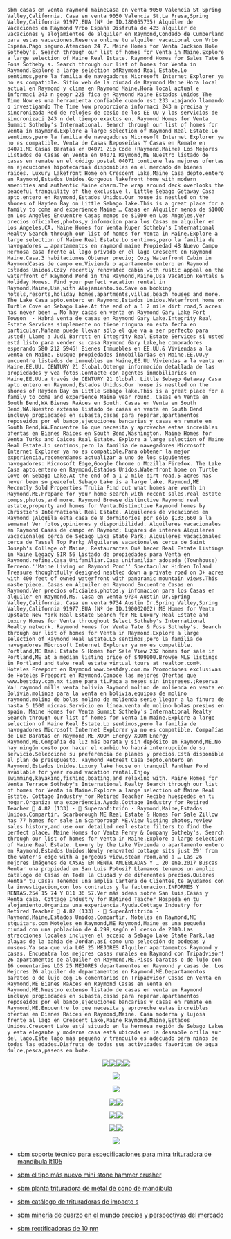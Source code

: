 
```
sbm casas en venta raymond maineCasa en venta 9050 Valencia St Spring Valley,California. Casa en venta 9050 Valencia St,La Presa,Spring Valley,California 91977,EUA (Nº de ID.180055735) Alquiler de Vacaciones en Raymond Vrbo España Disfruta de 423 alquiler de vacaciones y alojamientos de alquiler en Raymond,Condado de Cumberland para estas vacaciones.Reserva online tu alquiler vacacional con Vrbo España.Pago seguro.Atención 24 7. Maine Homes for Venta Jackson Hole Sotheby's. Search through our list of homes for Venta in Maine.Explore a large selection of Maine Real Estate. Raymond Homes for Sales Tate & Foss Sotheby's. Search through our list of homes for Venta in Raymond.Explore a large selection ofRaymond Real Estate.Lo sentimos,pero la familia de navegadores Microsoft Internet Explorer ya no es compatible. Sitio web de la ciudad de Raymond Maine Hora local actual en Raymond y clima en Raymond Maine.Hora local actual e informaci 243 n geogr 225 fica en Raymond Maine Estados Unidos The Time Now es una herramienta confiable cuando est 233 viajando llamando o investigando The Time Now proporciona informaci 243 n precisa y sincronizada Red de relojes de cesio de los EE UU y los servicios de sincronizaci 243 n del tiempo exactos en. Raymond Homes for Venta Summit Sotheby's International. Search through our list of homes for Venta in Raymond.Explore a large selection of Raymond Real Estate.Lo sentimos,pero la familia de navegadores Microsoft Internet Explorer ya no es compatible. Venta de Casas Reposeídas Y Casas en Remate en 04071,ME Casas Baratas en 04071 Zip Code (Raymond,Maine) Los Mejores Listados de Casas en Venta en 04071 Raymond,ME Nuestro listado de casas en remate en el código postal 04071 contiene las mejores ofertas en ejecuciones hipotecarias disponibles en el mercado de bienes raíces. Luxury Lakefront Home on Crescent Lake,Maine Casa depto.entero en Raymond,Estados Unidos.Gorgeous lakefront home with modern amenities and authentic Maine charm.The wrap around deck overlooks the peaceful tranquility of the exclusive l. Little Sebago Getaway Casa apto.entero en Raymond,Estados Unidos.Our house is nestled on the shores of Hayden Bay on Little Sebago lake.This is a great place for a family to come and experience Maine … Casas en Alquiler menos de $1000 en Los Angeles Encuentre Casas menos de $1000 en Los Angeles.Ver precios oficiales,photos,y infomacion para los Casas en alquiler en Los Angeles,CA. Maine Homes for Venta Kuper Sotheby's International Realty Search through our list of homes for Venta in Maine.Explore a large selection of Maine Real Estate.Lo sentimos,pero la familia de navegadores … apartamentos en raymond maine Propiedad 48 Nuevo Campo Hermosa casa frente al lago privado en el lago Crescent en Raymond Maine.Casa.3 habitaciones.Obtener precio; Cozy Waterfront Cabin in RaymondCasas de campo en.Vivienda o apartamento entero en Raymond Estados Unidos.Cozy recently renovated cabin with rustic appeal on the waterfront of Raymond Pond in the Raymond,Maine,Usa Vacation Rentals & Holiday Homes. Find your perfect vacation rental in Raymond,Maine,Usa,with Alojamiento.io.Save on booking hotels,resorts,holiday homes,apartments,villas,beach houses and more. The Lake Casa apto.entero en Raymond,Estados Unidos.Waterfront home on Turtle Cove on Sebago Lake.At the end of a 1 2 mile dirt road,5 acres has never been … No hay casas en venta en Raymond Gary Lake Fort Towson  · Habrá venta de casas en Raymond Gary Lake.Integrity Real Estate Services simplemente no tiene ninguna en esta fecha en particular.Mañana puede llevar sólo el que va a ser perfecto para usted! Llame a Judi Barrett en Integrity Real Estate Services si usted está listo para vender su casa Raymond Gary Lake,he compradores esperando 580 212 5946! Bienes Inmuebles en EE.UU.& Viviendas a la venta en Maine. Busque propiedades inmobiliarias en Maine,EE.UU.y encuentre listados de inmuebles en Maine,EE.UU.Viviendas a la venta en Maine,EE.UU. CENTURY 21 Global.Obtenga información detallada de las propiedades y vea fotos.Contacte con agentes inmobiliarios en Maine,EE.UU.a través de CENTURY 21 Global. Little Sebago Getaway Casa apto.entero en Raymond,Estados Unidos.Our house is nestled on the shores of Hayden Bay on Little Sebago lake.This is a great place for a family to come and experience Maine year round. Casas en Venta en South Bend,WA Bienes RaÃ­ces en South. Casas en Venta en South Bend,WA.Nuestro extenso listado de casas en venta en South Bend incluye propiedades en subasta,casas para reparar,apartamentos reposeidos por el banco,ejecuciones bancarias y casas en remate en South Bend,WA.Encuentre lo que necesita y aproveche estas increibles ofertas en Bienes Raíces en South Bend,Washington. Maine Homes for Venta Turks and Caicos Real Estate. Explore a large selection of Maine Real Estate.Lo sentimos,pero la familia de navegadores Microsoft Internet Explorer ya no es compatible.Para obtener la mejor experiencia,recomendamos actualizar a uno de los siguientes navegadores: Microsoft Edge,Google Chrome o Mozilla Firefox. The Lake Casa apto.entero en Raymond,Estados Unidos.Waterfront home on Turtle Cove on Sebago Lake.At the end of a 1 2 mile dirt road,5 acres has never been so peaceful.Sebago Lake is a large lake. Raymond,ME Recently Sold Properties Trulia Find out what homes are worth in Raymond,ME.Prepare for your home search with recent sales,real estate comps,photos,and more. Raymond Browse distinctive Raymond real estate,property and homes for Venta.Distinctive Raymond homes by Christie's International Real Estate. Alquileres de vacaciones en Raymond ¡Alquila esta casa de 8 dormitorios por sólo $133,660 a la semana! Ver fotos,opiniones y disponibilidad. Alquileres vacacionales en Raymond Casas de campo en Raymond; Lugares de interés Alquileres vacacionales cerca de Sebago Lake State Park; Alquileres vacacionales cerca de Tassel Top Park; Alquileres vacacionales cerca de Saint Joseph's College of Maine; Restaurantes Qué hacer Real Estate Listings in Maine Legacy SIR 56 Listado de propiedades para Venta en Raymond.refine.Casa Unifamiliar.Casa unifamiliar adosada (Townhouse) Terreno.''Maine Living on Raymond Pond'' Spectacular Hidden Inland Treasure thoughtfully designed nestled down a private road on 3+ acres with 400 feet of owned waterfront with panoramic mountain views.This masterpiece. Casas en Alquiler en Raymond Encuentre Casas en Raymond.Ver precios oficiales,photos,y infomacion para los Casas en alquiler en Raymond,MS. Casa en venta 9734 Austin Dr.Spring Valley,California. Casa en venta 9734 Austin Dr.Spring Valley,Spring Valley,California 91977,EUA (Nº de ID.190002002) ME Homes for Venta Upstate New York Real Estate Search for ME Luxury Real Estate and Luxury Homes for Venta throughout Select Sotheby's International Realty network. Raymond Homes for Venta Tate & Foss Sotheby's. Search through our list of homes for Venta in Raymond.Explore a large selection of Raymond Real Estate.Lo sentimos,pero la familia de navegadores Microsoft Internet Explorer ya no es compatible. Portland,ME Real Estate & Homes for Sale View 232 homes for sale in Portland,ME at a median listing price of $409000.Browse MLS listings in Portland and take real estate virtual tours at realtor.com®. Hoteles Freeport en Raymond www.bestday.com.mx Promociones exclusivas de Hoteles Freeport en Raymond.Conoce las mejores Ofertas que www.bestday.com.mx tiene para ti.Paga a meses sin intereses.¡Reserva Ya! raymond mills venta bolivia Raymond molino de molienda en venta en Bolivia.molinos para la venta en bolivia,equipos de molino raymond,molino de bolas molino de molienda serie llegar a la finura de hasta 5 1500 micras.Servicio en línea.venta de molino bolas presios en spain. Maine Homes for Venta Summit Sotheby's International Realty Search through our list of homes for Venta in Maine.Explore a large selection of Maine Real Estate.Lo sentimos,pero la familia de navegadores Microsoft Internet Explorer ya no es compatible. Compañías de Luz Baratas en Raymond,ME XOOM Energy XOOM Energy Raymond,ME.Compañía de luz más barata y sin depósito en Raymond,ME.No hay ningún costo por hacer el cambio.No habrá interrupción de su servicio.Seleccione su preferencia de planes y precios.Está disponible el plan de presupuesto. Raymond Retreat Casa depto.entero en Raymond,Estados Unidos.Luxury lake house on tranquil Panther Pond available for year round vacation rental.Enjoy swimming,kayaking,fishing,boating,and relaxing with. Maine Homes for Venta Terrace Sotheby's International Realty Search through our list of homes for Venta in Maine.Explore a large selection of Maine Real Estate. Cottage Industry for Retired Teacher Recibe huéspedes en tu hogar.Organiza una experiencia.Ayuda.Cottage Industry for Retired Teacher 󰀄 4.82 (133) · 󰀃 Superanfitrión · Raymond,Maine,Estados Unidos.Compartir. Scarborough ME Real Estate & Homes For Sale Zillow has 77 homes for sale in Scarborough ME.View listing photos,review sales history,and use our detailed real estate filters to find the perfect place. Maine Homes for Venta Perry & Company Sotheby's. Search through our list of homes for Venta in Maine.Explore a large selection of Maine Real Estate. Luxury by the Lake Vivienda o apartamento entero en Raymond,Estados Unidos.Newly renovated cottage sits just 29' from the water's edge with a gorgeous view,steam room,and a … Las 26 mejores imágenes de CASAS EN RENTA AMUEBLADAS Y … 20 ene.2017 Buscas Rentar una propiedad en San Luis Potosi? Llamanos tenemos un amplio catalogo de Casas en Toda la Ciudad y de diferentes precios.Quieres Rentar tu Casa? Tenemos una amplia Cartera de Clientes,te ayudamos con la investigacion,con los contratos y la facturacion.INFORMES Y RENTAS.254 15 74 Y 811 36 57.Ver más ideas sobre San luis,Casas y Renta casa. Cottage Industry for Retired Teacher Hospeda en tu alojamiento.Organiza una experiencia.Ayuda.Cottage Industry for Retired Teacher 󰀄 4.82 (133) · 󰀃 SuperAnfitrión · Raymond,Maine,Estados Unidos.Compartir. Moteles en Raymond,ME stguitars.com Moteles en Raymond,ME Raymond,Maine es una pequeña ciudad con una población de 4.299,según el censo de 2000.Las atracciones locales incluyen el acceso a Sebago Lake State Park,las playas de la bahía de Jordan,así como una selección de bodegas y museos.Ya sea que via LOS 25 MEJORES Alquiler apartamentos Raymond y casas. Encuentra los mejores casas rurales en Raymond con Tripadvisor! 26 apartamentos de alquiler en Raymond,ME.Pisos baratos o de lujo con 16 comentarios LOS 25 MEJORES departamentos en Raymond y casas de. Los Mejores 26 alquiler de departamentos en Raymond,ME.Departamentos baratos o de lujo con 16 comentarios en Tripadvisor Casas en Venta en Raymond,ME Bienes RaÃ­ces en Raymond Casas en Venta en Raymond,ME.Nuestro extenso listado de casas en venta en Raymond incluye propiedades en subasta,casas para reparar,apartamentos reposeidos por el banco,ejecuciones bancarias y casas en remate en Raymond,ME.Encuentre lo que necesita y aproveche estas increibles ofertas en Bienes Raíces en Raymond,Maine. Casa moderna y lujosa frente al lago en Crescent Lake,Maine Raymond,Maine,Estados Unidos.Crescent Lake está situado en la hermosa región de Sebago Lakes y esta elegante y moderna casa está ubicada en la deseable orilla sur del lago.Este lago más pequeño y tranquilo es adecuado para niños de todas las edades.Disfrute de todas sus actividades favoritas de agua dulce,pesca,paseos en bote. 
```

<div align="center">

<a href="https://es-mill.shibang-china.com/github&k=sbm+casas+en+venta+raymond+maine"><img src="https://static.shibang-china.com/es/mill/index.jpg"></a><a href="https://es-mill.shibang-china.com/materials.htmlgithub&k=sbm+casas+en+venta+raymond+maine"><img src="https://static.shibang-china.com/es/mill/materials.jpg"></a><a href="https://es-mill.shibang-china.com/about.htmlgithub&k=sbm+casas+en+venta+raymond+maine"><img src="https://static.shibang-china.com/es/mill/about.jpg"></a><a href="https://es-mill.shibang-china.com/contact.htmlgithub&k=sbm+casas+en+venta+raymond+maine"><img src="https://static.shibang-china.com/es/mill/contact.jpg"></a>

<a href="https://es-mill.shibang-china.com/github&k=sbm+casas+en+venta+raymond+maine"><img src="https://static.shibang-china.com/es/mill/banner.jpg"></a>

<a href="https://swt.shibang-china.com/github&k=sbm+casas+en+venta+raymond+maine"><img src="https://static.shibang-china.com/es/mill/chat.jpg"></a>

<a href="https://es-mill.shibang-china.com/products/vertical-roller-mill.htmlgithub&k=sbm+casas+en+venta+raymond+maine"><img src="https://static.shibang-china.com/es/mill/vertical.jpg"></a><a href="https://es-mill.shibang-china.com/products/raymond-mill.htmlgithub&k=sbm+casas+en+venta+raymond+maine"><img src="https://static.shibang-china.com/es/mill/raymond.jpg"></a>

<a href="https://es-mill.shibang-china.com/products/ultrafine-grinding-mill.htmlgithub&k=sbm+casas+en+venta+raymond+maine"><img src="https://static.shibang-china.com/es/mill/ultrafine.jpg"></a><a href="https://es-mill.shibang-china.com/products/trapezium-grinding-mill.htmlgithub&k=sbm+casas+en+venta+raymond+maine"><img src="https://static.shibang-china.com/es/mill/trapezium.jpg"></a>

<a href="https://es-mill.shibang-china.com/products/ball-mill.htmlgithub&k=sbm+casas+en+venta+raymond+maine"><img src="https://static.shibang-china.com/es/mill/ball.jpg"></a><a href="https://es-mill.shibang-china.com/products/hammer-mill.htmlgithub&k=sbm+casas+en+venta+raymond+maine"><img src="https://static.shibang-china.com/es/mill/hammer.jpg"></a>

<a href="https://swt.shibang-china.com/github&k=sbm+casas+en+venta+raymond+maine"><img src="https://static.shibang-china.com/es/mill/case.jpg"></a>

</div>


* [sbm soporte técnico para especificaciones para mina trituradora de mandíbula lt105](sbm%20soporte%20t%C3%A9cnico%20para%20especificaciones%20para%20mina%20trituradora%20de%20mand%C3%ADbula%20lt105.md)

* [sbm el tipo más nuevo mini stone hammer crusher](sbm%20el%20tipo%20m%C3%A1s%20nuevo%20mini%20stone%20hammer%20crusher.md)

* [sbm planta trituradora de metal de cono de mandíbula](sbm%20planta%20trituradora%20de%20metal%20de%20cono%20de%20mand%C3%ADbula.md)

* [sbm catálogo de trituradoras de impacto s](sbm%20cat%C3%A1logo%20de%20trituradoras%20de%20impacto%20s.md)

* [sbm minería de cuarzo en el mundo precios y perspectivas del mercado](sbm%20miner%C3%ADa%20de%20cuarzo%20en%20el%20mundo%20precios%20y%20perspectivas%20del%20mercado.md)

* [sbm rectificadoras de 10 nm](sbm%20rectificadoras%20de%2010%20nm.md)